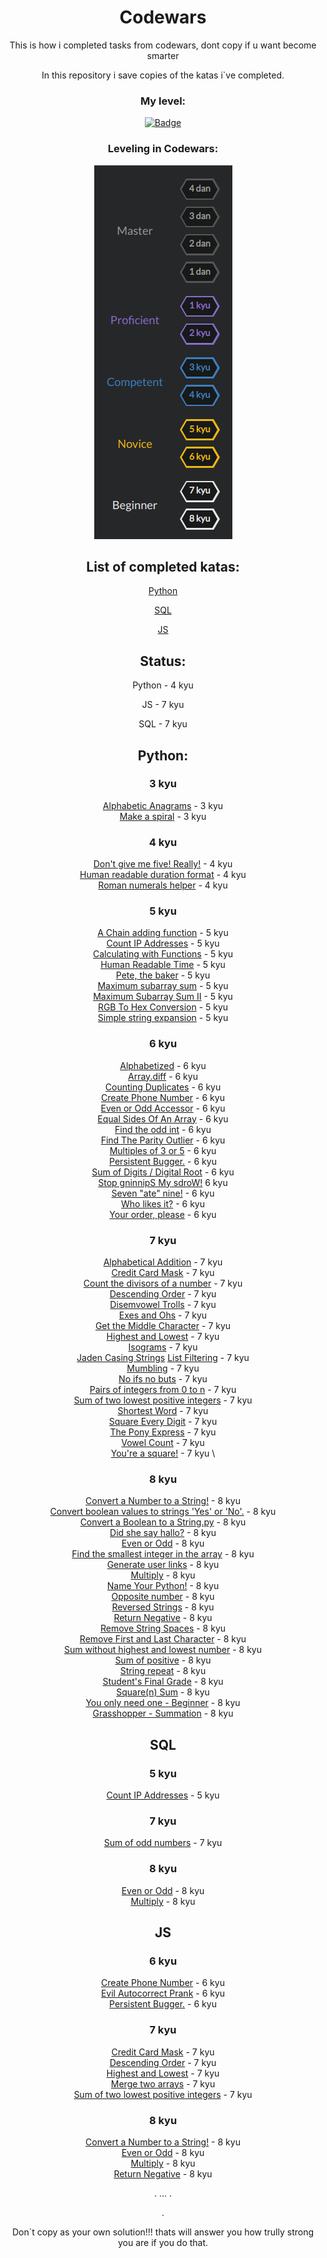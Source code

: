 <div align="center">

# Codewars

 This is how i completed tasks from codewars, dont copy if u want become smarter

In this repository i save copies of the katas i`ve completed. 



### My level:

[![Badge](https://www.codewars.com/users/FxrWhxt/badges/large)](https://www.codewars.com/users/FxrWhxt)

### Leveling in Codewars:


<img src="assets/levels.png" alt="levels">


## List of completed katas:

[Python](#python)

[SQL](#sql) 

[JS](#js)  

## Status:

Python - 4 kyu

JS - 7 kyu

SQL - 7 kyu

## Python:

### 3 kyu

[Alphabetic Anagrams](Python/Alphabetic%20Anagrams.py) - 3 kyu \
[Make a spiral](Python/Make%20a%20spiral.py) - 3 kyu

### 4 kyu

[Don't give me five! Really!](Python/Don't%20give%20me%20five!%20Really!.py) - 4 kyu \
[Human readable duration format](Python/Human%20readable%20duration%20format.py) - 4 kyu \
[Roman numerals helper](Python/romannumeralshelper.py) - 4 kyu 



### 5 kyu

[A Chain adding function](Python/A%20Chain%20adding%20function.py) - 5 kyu \
[Count IP Addresses](Python/Count%20IP%20Addresses.py) - 5 kyu \
[Calculating with Functions](Python/Calculating%20with%20Functions.py) - 5 kyu \
[Human Readable Time](Python/Human%20Readable%20Time.py) - 5 kyu \
[Pete, the baker](Python/Pete,%20the%20baker.py) - 5 kyu \
[Maximum subarray sum](Python/Maximum%20subarray%20sum.py) - 5 kyu \
[Maximum Subarray Sum II](Python/Maximum%20Subarray%20Sum%20II.py) - 5 kyu \
[RGB To Hex Conversion](Python/RGB%20To%20Hex%20Conversion.py) - 5 kyu \
[Simple string expansion](Python/Simple%20string%20expansion.py) - 5 kyu 


### 6 kyu

[Alphabetized](Python/Alphabetized.py) - 6 kyu \
[Array.diff](Python/Array_diff.py) - 6 kyu \
[Counting Duplicates](Python/Counting%20Duplicates.py) - 6 kyu \
[Create Phone Number](Python/Create%20Phone%20Number.py) - 6 kyu \
[Even or Odd Accessor](Python/Even%20or%20Odd%20Accessor.py) - 6 kyu \
[Equal Sides Of An Array](Python/Equal%20Sides%20Of%20An%20Array.py) - 6 kyu \
[Find the odd int](Python/Find%20the%20odd%20int.py) - 6 kyu \
[Find The Parity Outlier](Python/Find%20The%20Parity%20Outlier.py) - 6 kyu \
[Multiples of 3 or 5](Python/Multiples%20of%203%20or%205.py) - 6 kyu \
[Persistent Bugger.](Python/Persistent%20Bugger..py) - 6 kyu \
[Sum of Digits / Digital Root](Python/Sum%20of%20Digits%20%20Digital%20Root.py) - 6 kyu \
[Stop gninnipS My sdroW!](Python/Stop%20gninnipS%20My%20sdroW!.py) 6 kyu \
[Seven "ate" nine!](Python/Seven%20"ate"%20nine!.py) - 6 kyu \
[Who likes it?](Python/Who%20likes%20it?.py) - 6 kyu \
[Your order, please](Python/Your%20order,%20please.py) - 6 kyu 


### 7 kyu

[Alphabetical Addition](Python/Alphabetical%20Addition.py) - 7 kyu \
[Credit Card Mask](Python/Credit%20Card%20Mask.py) - 7 kyu \
[Count the divisors of a number](Python/Count%20the%20divisors%20of%20a%20number.py) - 7 kyu \
[Descending Order](Python/Descending%20Order.py) - 7 kyu \
[Disemvowel Trolls](Python/Disemvowel%20Trolls.py) - 7 kyu \
[Exes and Ohs](Python/Exes%20and%20Ohs.py) - 7 kyu \
[Get the Middle Character](Python/Get%20the%20Middle%20Character.py) - 7 kyu \
[Highest and Lowest](Python/Highest%20and%20Lowest.py) - 7 kyu \
[Isograms](Python/Isograms.py) - 7 kyu \
[Jaden Casing Strings](Python)
[List Filtering](Python/List%20Filtering.py) - 7 kyu \
[Mumbling](Python/Mumbling.py) - 7 kyu \
[No ifs no buts](Python/No%20ifs%20no%20buts.py) - 7 kyu \
[Pairs of integers from 0 to n](Python/Pairs%20of%20integers%20from%200%20to%20n.py) - 7 kyu \
[Sum of two lowest positive integers](Python/Sum%20of%20two%20lowest%20positive%20integers.py) - 7 kyu \
[Shortest Word](Python/Shortest%20Word.py) - 7 kyu \
[Square Every Digit](Python/Square%20Every%20Digit.py) - 7 kyu \
[The Pony Express](Python/The%20Pony%20Express.py) - 7 kyu \
[Vowel Count](Python/Vowel%20Count.py) - 7 kyu \
[You're a square!](Python/You're%20a%20square!.py) - 7 kyu \





### 8 kyu


[Convert a Number to a String!](Python/Convert%20a%20Number%20to%20a%20S@github.comtring!.py) - 8 kyu \
[Convert boolean values to strings 'Yes' or 'No'.](Python/Convert%20boolean%20values%20to%20strings%20'Yes'%20or%20'No'..py) - 8 kyu \
[Convert a Boolean to a String.py](Python/Convert%20a%20Boolean%20to%20a%20String.py) - 8 kyu \
[Did she say hallo?](Python/Did%20she%20say%20hallo?.py) - 8 kyu \
[Even or Odd](Python/Even%20or%20Odd.py) - 8 kyu \
[Find the smallest integer in the array](Python/Find%20the%20smallest%20integer%20in%20the%20array.py) - 8 kyu \
[Generate user links](Python/Generate%20user%20links.py) - 8 kyu \
[Multiply](Python/Multiply.py) - 8 kyu \
[Name Your Python!](Python/Name%20Your%20Python!.py) - 8 kyu \
[Opposite number](Python/Opposite%20number.py) - 8 kyu \
[Reversed Strings](Python/Reversed%20Strings.py) - 8 kyu \
[Return Negative](Python/Return%20Negative.py) - 8 kyu  
[Remove String Spaces](Python/Remove%20String%20Spaces.py) - 8 kyu \
[Remove First and Last Character](Python/Remove%20First%20and%20Last%20Character.py) - 8 kyu \
[Sum without highest and lowest number](Python/Sum%20without%20highest%20and%20lowest%20number.py) - 8 kyu \
[Sum of positive](Python/Sum%20of%20positive.py) - 8 kyu \
[String repeat](Python/String%20repeat.py) - 8 kyu  \
[Student's Final Grade](Python/Student's%20Final%20Grade.py) - 8 kyu \
[Square(n) Sum](Python/Square(n)%20Sum.py) - 8 kyu \
[You only need one - Beginner](Python/You%20only%20need%20one%20-%20Beginner.py) - 8 kyu \
[Grasshopper - Summation](Python/Grasshopper%20-%20Summation.py) - 8 kyu

















## SQL

### 5 kyu

[Count IP Addresses](SQL/Count%20IP%20Addresses.sql) - 5 kyu

### 7 kyu 

[Sum of odd numbers](SQL/Sum%20of%20odd%20numbers.sql) - 7 kyu

### 8 kyu

[Even or Odd](SQL/Even%20or%20Odd.sql) - 8 kyu \
[Multiply](SQL/Multiply.sql) - 8 kyu 








## JS 

### 6 kyu


[Create Phone Number](JS/Create%20Phone%20Number.js) - 6 kyu \
[Evil Autocorrect Prank](JS/Evil%20Autocorrect%20Prank.js) - 6 kyu \
[Persistent Bugger.](JS/Persistent%20Bugger..js) - 6 kyu 


### 7 kyu

[Credit Card Mask](JS/Credit%20Card%20Mask.js) - 7 kyu \
[Descending Order](JS/Even%20or%20Odd.js) - 7 kyu \
[Highest and Lowest](JS/Highest%20and%20Lowest.js) - 7 kyu \
[Merge two arrays](JS/Merge%20two%20arrays.js) - 7 kyu \
[Sum of two lowest positive integers](JS/Sum%20of%20two%20lowest%20positive%20integers.js) - 7 kyu 





### 8 kyu


[Convert a Number to a String!](JS/Convert%20a%20Number%20to%20a%20String!.js) - 8 kyu \
[Even or Odd](JS/Even%20or%20Odd.js) - 8 kyu \
[Multiply](JS/Multiply.js) - 8 kyu \
[Return Negative](JS/Return%20Negative.js) - 8 kyu



.
...
.

.






Don`t copy as your own solution!!! thats will answer you how trully strong you are if you do that.
</div>

